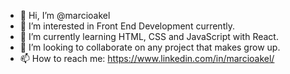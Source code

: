 - 👋 Hi, I’m @marcioakel
- 👀 I’m interested in Front End Development currently.
- 🌱 I’m currently learning HTML, CSS and JavaScript with React.
- 💞️ I’m looking to collaborate on any project that makes grow up.
- 📫 How to reach me: https://www.linkedin.com/in/marcioakel/

<!---
marcioakel/marcioakel is a ✨ special ✨ repository because its `README.md` (this file) appears on your GitHub profile.
You can click the Preview link to take a look at your changes.
--->
